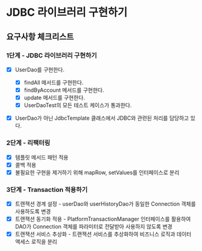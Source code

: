# JDBC 라이브러리 구현하기

## 요구사항 체크리스트

### 1단계 - JDBC 라이브러리 구현하기

- [x] UserDao를 구현한다.
  - [x] findAll 메서드를 구현한다.
  - [x] findByAccount 메서드를 구현한다.
  - [x] update 메서드를 구현한다.
  - [x] UserDaoTest의 모든 테스트 케이스가 통과한다.
- [x] UserDao가 아닌 JdbcTemplate 클래스에서 JDBC와 관련된 처리를 담당하고 있다.


### 2단계 - 리팩터링
- [x] 템플릿 메서드 패턴 적용
- [x] 콜백 적용
- [x] 불필요한 구현을 제거하기 위해 mapRow, setValues를 인터페이스로 분리

### 3단계 - Transaction 적용하기
- [x] 트랜잭션 경계 설정 - userDao와 userHistoryDao가 동일한 Connection 객체를 사용하도록 변경 
- [x] 트랜잭션 동기화 적용 - PlatformTransactionManager 인터페이스를 활용하여 DAO가 Connection 객체를 파라미터로 전달받아 사용하지 않도록 변경
- [x] 트랜잭션 서비스 추상화 - 트랜잭션 서비스를 추상화하여 비즈니스 로직과 데이터 액세스 로직을 분리
